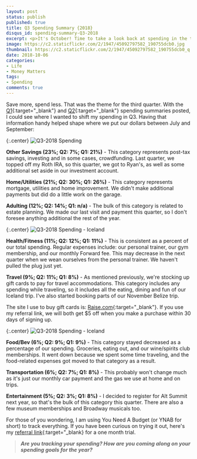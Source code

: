 ```yaml
---
layout: post
status: publish
published: true
title: Q3 Spending Summary {2018}
disqus_id: spending-summary-Q3-2018
excerpt: <p>It's October! Time to take a look back at spending in the third quarter of the year. Our biggest areas of change from Q2? Savings!</p>
image: https://c2.staticflickr.com/2/1947/45092797582_190755dcb0.jpg
thumbnail: https://c2.staticflickr.com/2/1947/45092797582_190755dcb0_q.jpg
date: 2018-10-06
categories:
- Life
- Money Matters
tags: 
- Spending
comments: true
---
```

Save more, spend less. That was the theme for the third quarter. With the [Q1]({{site.url}}/spending-summary-q1-2018/){:target="_blank"} and [Q2]({{site.url}}/spending-summary-q2-2018/){:target="_blank"} spending summaries posted, I could see where I wanted to shift my spending in Q3. Having that information handy helped shape where we put our dollars between July and September:

{:.center}
![Q3-2018 Spending](https://c2.staticflickr.com/2/1947/45092797582_190755dcb0_z.jpg)

**Other Savings (23%; Q2: 7%; Q1: 21%)** - This category represents post-tax savings, investing and in some cases, crowdfunding. Last quarter, we topped off my Roth IRA, so this quarter, we got to Ryan's, as well as some additional set aside in our investment account. 

**Home/Utilities (21%; Q2: 30%; Q1: 26%)** - This category represents mortgage, utilities and home improvement. We didn't make additional payments but did do a little work on the garage. 

**Adulting (12%; Q2: 14%; Q1: n/a)** - The bulk of this category is related to estate planning. We made our last visit and payment this quarter, so I don't foresee anything additional the rest of the year. 

{:.center}
![Q3-2018 Spending - Iceland](https://c2.staticflickr.com/2/1932/45093188712_6aed764c49_b.jpg)  

**Health/Fitness (11%; Q2: 12%; Q1: 11%)** - This is consistent as a percent of our total spending. Regular expenses include: our personal trainer, our gym membership, and our monthly Forward fee. This may decrease in the next quarter when we wean ourselves from the personal trainer. We haven't pulled the plug just yet.

**Travel (9%; Q2: 11%; Q1: 8%)** - As mentioned previously, we're stocking up gift cards to pay for travel accommodations. This category includes any spending while traveling, so it includes all the eating, dining and fun of our Iceland trip. I've also started booking parts of our November Belize trip.

The site I use to buy gift cards is: [Raise.com](https://geta.raise.com/tho222){:target="_blank"}. If you use my referral link, we will both get $5 off when you make a purchase within 30 days of signing up.

{:.center}
![Q3-2018 Spending - Iceland](https://c2.staticflickr.com/2/1980/44420818684_842ae1f209_b.jpg)  

**Food/Bev (6%; Q2: 9%; Q1: 9%)** - This category stayed decreased as a percentage of our spending. Groceries, eating out, and our wine/spirits club memberships. It went down because we spent some time traveling, and the food-related expenses got moved to that category as a result.

**Transportation (6%; Q2: 7%; Q1: 8%)** - This probably won't change much as it's just our monthly car payment and the gas we use at home and on trips.

**Entertainment (5%; Q2: 3%; Q1: 8%)** - I decided to register for Alt Summit next year, so that's the bulk of this category this quarter. There are also a few museum memberships and Broadway musicals too.

For those of you wondering, I am using You Need A Budget (or YNAB for short) to track everything. If you have been curious on trying it out, here's my [referral link](https://ynab.com/referral/?ref=BWZcB3gkMhf1SYyg&utm_source=customer_referral){:target="_blank} for a one month trial.  

>**_Are you tracking your spending? How are you coming along on your spending goals for the year?_**
